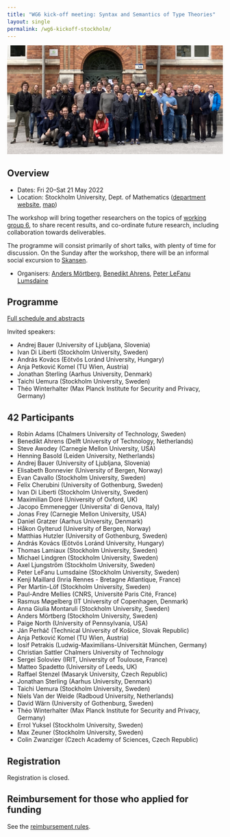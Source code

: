 ```yaml
---
title: "WG6 kick-off meeting: Syntax and Semantics of Type Theories"
layout: single
permalink: /wg6-kickoff-stockholm/
---
```


![Workshop group photo](./stockholm-kickoff-photo.jpg)

## Overview

- Dates: Fri 20–Sat 21 May 2022
- Location: Stockholm University, Dept. of Mathematics ([department website](https://www.su.se/matematiska-institutionen/), [map](https://w3w.co/wink.breathy.crystals))

The workshop will bring together researchers on the topics of [working group 6](/wg6), to share recent results, and co-ordinate future research, including collaboration towards deliverables.

The programme will consist primarily of short talks, with plenty of time for discussion.  On the Sunday after the workshop, there will be an informal social excursion to [Skansen](https://www.skansen.se/en/).

- Organisers: [Anders Mörtberg](https://staff.math.su.se/anders.mortberg/), [Benedikt Ahrens](https://benediktahrens.gitlab.io), [Peter LeFanu Lumsdaine](http://peterlefanulumsdaine.com)

## Programme

[Full schedule and abstracts](programme)

Invited speakers:

- Andrej Bauer (University of Ljubljana, Slovenia)
- Ivan Di Liberti (Stockholm University, Sweden)
- András Kovács (Eötvös Loránd University, Hungary)
- Anja Petković Komel (TU Wien, Austria)
- Jonathan Sterling (Aarhus University, Denmark)
- Taichi Uemura (Stockholm University, Sweden)
- Théo Winterhalter (Max Planck Institute for Security and Privacy, Germany)

## 42 Participants

- Robin Adams (Chalmers University of Technology, Sweden)
- Benedikt Ahrens (Delft University of Technology, Netherlands)
- Steve Awodey (Carnegie Mellon University, USA)
- Henning Basold (Leiden University, Netherlands)
- Andrej Bauer (University of Ljubljana, Slovenia)
- Elisabeth Bonnevier (University of Bergen, Norway)
- Evan Cavallo (Stockholm University, Sweden)
- Felix Cherubini (University of Gothenburg, Sweden)
- Ivan Di Liberti (Stockholm University, Sweden)
- Maximilian Doré (University of Oxford, UK)
- Jacopo Emmenegger (Universita' di Genova, Italy)
- Jonas Frey (Carnegie Mellon University, USA)
- Daniel Gratzer (Aarhus University, Denmark)
- Håkon Gylterud (University of Bergen, Norway)
- Matthias Hutzler (University of Gothenburg, Sweden)
- András Kovács (Eötvös Loránd University, Hungary)
- Thomas Lamiaux (Stockholm University, Sweden)
- Michael Lindgren (Stockholm University, Sweden)
- Axel Ljungström (Stockholm University, Sweden)
- Peter LeFanu Lumsdaine (Stockholm University, Sweden)
- Kenji Maillard (Inria Rennes - Bretagne Atlantique, France)
- Per Martin-Löf (Stockholm University, Sweden)
- Paul-Andre Mellies (CNRS, Université Paris Cité, France)
- Rasmus Møgelberg (IT University of Copenhagen, Denmark)
- Anna Giulia Montaruli (Stockholm University, Sweden)
- Anders Mörtberg (Stockholm University, Sweden)
- Paige North (University of Pennsylvania, USA)
- Ján Perháč (Technical University of Košice, Slovak Republic)
- Anja Petković Komel (TU Wien, Austria)
- Iosif Petrakis (Ludwig-Maximilians-Universität München, Germany)
- Christian Sattler Chalmers University of Technology
- Sergei Soloviev (IRIT, University of Toulouse, France)
- Matteo Spadetto (University of Leeds, UK)
- Raffael Stenzel (Masaryk University, Czech Republic)
- Jonathan Sterling (Aarhus University, Denmark)
- Taichi Uemura (Stockholm University, Sweden)
- Niels Van der Weide (Radboud University, Netherlands)
- David Wärn (University of Gothenburg, Sweden)
- Théo Winterhalter (Max Planck Institute for Security and Privacy, Germany)
- Errol Yuksel (Stockholm University, Sweden)
- Max Zeuner (Stockholm University, Sweden)
- Colin Zwanziger (Czech Academy of Sciences, Czech Republic)

## Registration

Registration is closed.

<!-- Registration is free, but required for planning purposes, by **Friday 13 May**: [registration form](https://forms.gle/zgvMSjBUVD392kPs6). -->

<!-- There is some space remaining for contributed talks. If you would like to talk, please submit a proposal (title and short abstract) along with your registration, by **Monday 11 April**. -->

<!-- We have a limited amount of funding available for travel and accommodation.  Priority will be given to speakers, participants from “Inclusiveness Target Countries”, early-career researchers, and women (following the EU COST inclusiveness policy, details [here](https://www.cost.eu/about/cost-strategy/excellence-and-inclusiveness/)).  Funding applications should be submitted with your registration, by **Monday 11 April**, and will be decided later that week. -->

## Reimbursement for those who applied for funding

See the [reimbursement rules](../reimbursement-rules).
